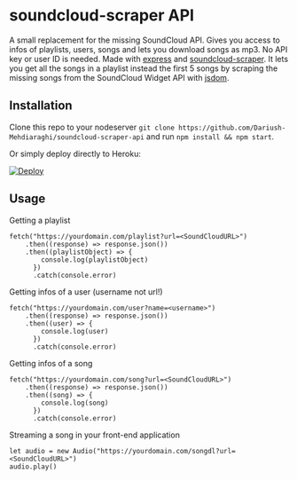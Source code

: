 
# soundcloud-scraper API 

A small replacement for the missing SoundCloud API. Gives you access to infos of playlists, users, songs and lets you download songs as mp3. No API key or user ID is needed. 
Made with [express](https://github.com/expressjs/express) and [soundcloud-scraper](https://github.com/DevSnowflake/soundcloud-scraper). 
It lets you get all the songs in a playlist instead the first 5 songs by scraping the missing songs from the SoundCloud Widget API with [jsdom](https://github.com/jsdom/jsdom).

## Installation
Clone this repo to your nodeserver 
`git clone https://github.com/Dariush-Mehdiaraghi/soundcloud-scraper-api`
and run `npm install && npm start`. 

Or simply deploy directly to Heroku: 

[![Deploy](https://www.herokucdn.com/deploy/button.svg)](https://heroku.com/deploy?template=https://github.com/Dariush-Mehdiaraghi/soundcloud-scraper-api)

## Usage

Getting a playlist

```
fetch("https://yourdomain.com/playlist?url=<SoundCloudURL>")
    .then((response) => response.json())
    .then((playlistObject) => {
        console.log(playlistObject)
      })
      .catch(console.error)
```

Getting infos of a user (username not url!)
```
fetch("https://yourdomain.com/user?name=<username>")
    .then((response) => response.json())
    .then((user) => {
        console.log(user)
      })
      .catch(console.error)
```
Getting infos of a song
```
fetch("https://yourdomain.com/song?url=<SoundCloudURL>")
    .then((response) => response.json())
    .then((song) => {
        console.log(song)
      })
      .catch(console.error)
```
Streaming a song in your front-end application
```
let audio = new Audio("https://yourdomain.com/songdl?url=<SoundCloudURL>")
audio.play()
```
